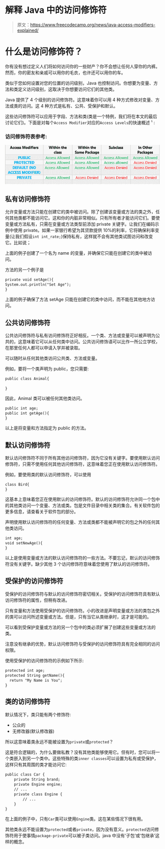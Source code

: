 # 解释 Java 中的访问修饰符

> 原文：<https://www.freecodecamp.org/news/java-access-modifiers-explained/>

# 什么是访问修饰符？

你有没有想过定义人们将如何访问你的一些财产？你不会想让任何人穿你的内裤。然而，你的密友和亲戚可以用你的毛衣，也许还可以用你的车。

类似于您如何设置对您的位置的访问级别，Java 也控制访问。你想要为变量、方法和类定义访问级别，这取决于你想要访问它们的其他类。

Java 提供了 4 个级别的访问修饰符。这意味着你可以用 4 种方式修改对变量、方法或类的访问。这 4 种方式是私有、公共、受保护和默认。

这些访问修饰符可以应用于字段、方法和类(类是一个特例，我们将在本文的最后讨论它们)。下面是对每个`Access Modifier`对应的`Access Levels`的快速概述 ¹ :

### 访问修饰符表参考:

![Access Modifiers Table](img/47b4f9c550a4d03e763d05bffb25dcc7.png)

## 私有访问修饰符

允许变量或方法只能在创建它的类中被访问。除了创建该变量或方法的类之外，任何其他类都不能访问它。这和你的内脏非常相似。只有所有者才能访问它们。要使变量或方法私有，只需在变量或方法类型前添加 private 关键字。让我们在编码示例中使用 private。如果一家银行希望为其贷款提供 10%的利率，它将确保利率变量(让我们假设`int int_rate;`)保持私有，这样就不会有其他类试图访问和改变它。比如说；

上面的例子创建了一个名为 name 的变量，并确保它只能在创建它的类中被访问。

方法的另一个例子是

```
private void setAge(){
System.out.println("Set Age");
}
```

上面的例子确保了方法 setAge 只能在创建它的类中访问，而不能在其他地方访问。

## 公共访问修饰符

公共访问修饰符与私有访问修饰符正好相反。一个类、方法或变量可以被声明为公共的，这意味着它可以从任何类中访问。公共访问修饰语可以比作一所公立学校，在那里任何人都可以申请入学并被录取。

可以随时从任何其他类访问公共类、方法或变量。

例如，要将一个类声明为 public，您只需要:

```
public class Animal{

}
```

因此，Animal 类可以被任何其他类访问。

```
public int age;
public int getAge(){
}
```

以上是将变量和方法指定为 public 的方法。

## 默认访问修饰符

默认访问修饰符不同于所有其他访问修饰符，因为它没有关键字。要使用默认访问修饰符，只需不使用任何其他访问修饰符，这意味着您正在使用默认访问修饰符。

例如，要使用类的默认访问修饰符，可以使用

```
class Bird{
}
```

这基本上意味着您正在使用默认的访问修饰符。默认的访问修饰符允许同一个包中的其他类访问一个变量、方法或类。包是文件目录中相关类的集合。有关软件包的更多信息，请查看关于软件包的部分。

声明使用默认访问修饰符的任何变量、方法或类都不能被声明它的包之外的任何其他类访问。

```
int age;
void setNewAge(){
}
```

以上是使用变量或方法的默认访问修饰符的一些方法。不要忘记，默认的访问修饰符没有关键字。缺少其他 3 个访问修饰符意味着您使用了默认的访问修饰符。

## 受保护的访问修饰符

受保护的访问修饰符与默认的访问修饰符密切相关。受保护的访问修饰符具有默认访问修饰符的属性，但稍有改进。

只有变量和方法使用受保护的访问修饰符。小的改进是声明变量或方法的类包之外的类可以访问所述变量或方法。但是，只有当它从类继承时，这才是可能的。

可以看到受保护变量或方法的另一个包中的类必须扩展了创建这些变量或方法的类。

注意没有继承的优势，默认访问修饰符与受保护的访问修饰符具有完全相同的访问权限。

使用受保护的访问修饰符的示例如下所示:

```
protected int age;
protected String getName(){
  return "My Name is You";
}
```

## 类的访问修饰符

默认情况下，类只能有两个修饰符:

*   公众的
*   无修改器(默认修改器)

所以这意味着类永远不能被设置为`private`或`protected`？

这是符合逻辑的，为什么要做私教？没有其他类能够使用它。但有时，您可以将一个类嵌入到另一个类中。这些特殊的类`inner classes`可以设置为私有或受保护，这样只有其周围的类才能访问它:

```
public class Car {
    private String brand;
    private Engine engine;
    // ...    
    private class Engine {
        // ...
    }
}
```

在上面的例子中，只有`Car`类可以使用`Engine`类。这在某些情况下很有用。

其他类永远不能设置为`protected`或者`private`，因为没有意义。`protected`访问修饰符用于使事情`package-private`可以被子类访问。java 中没有‘子包’或‘包继承’这样的概念。